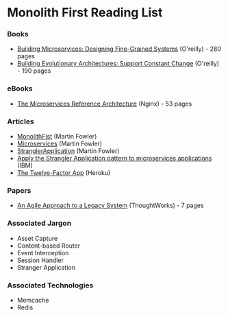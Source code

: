 # Monolith First Reading List

### Books
* [Building Microservices: Designing Fine-Grained Systems](https://www.amazon.com/Building-Microservices-Designing-Fine-Grained-Systems/dp/1491950358) (O'reilly) - 280 pages
* [Building Evolutionary Architectures: Support Constant Change](https://www.amazon.com/Building-Evolutionary-Architectures-Support-Constant/dp/1491986360/ref=pd_sim_14_5/144-4798982-4757056) (O'reilly) - 190 pages

### eBooks
* [The Microservices Reference Architecture](https://www.nginx.com/blog/microservices-reference-architecture-free-ebook-nginx/) (Nginx) - 53 pages

### Articles
* [MonolithFist](https://martinfowler.com/bliki/MonolithFirst.html) (Martin Fowler)
* [Microservices](https://martinfowler.com/articles/microservices.html) (Martin Fowler)
* [StranglerApplication](https://www.martinfowler.com/bliki/StranglerApplication.html) (Martin Fowler)
* [Apply the Strangler Application pattern to microservices applications](https://developer.ibm.com/articles/cl-strangler-application-pattern-microservices-apps-trs/) (IBM)
* [The Twelve-Factor App](https://12factor.net/) (Heroku)

### Papers
* [An Agile Approach to a Legacy System](http://cdn.pols.co.uk/papers/agile-approach-to-legacy-systems.pdf) (ThoughtWorks) - 7 pages

### Associated Jargon
* Asset Capture
* Content-based Router
* Event Interception
* Session Handler
* Stranger Application

### Associated Technologies
* Memcache
* Redis
